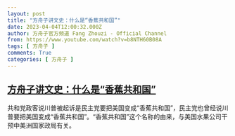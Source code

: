 ```yaml
---
layout: post
title: "方舟子讲文史：什么是“香蕉共和国”"
date: 2023-04-04T12:00:32.000Z
author: 方舟子官方频道 Fang Zhouzi - Official Channel
from: https://www.youtube.com/watch?v=b8NTH60B08A
tags: [ 方舟子 ]
comments: True
categories: [ 方舟子 ]
---
```

<!--1680609632000-->
[方舟子讲文史：什么是“香蕉共和国”](https://www.youtube.com/watch?v=b8NTH60B08A)
------

<div>
共和党政客说川普被起诉是民主党要把美国变成“香蕉共和国”，民主党也曾经说川普要把美国变成“香蕉共和国”。“香蕉共和国”这个名称的由来，与美国水果公司干预中美洲国家政局有关。
</div>
